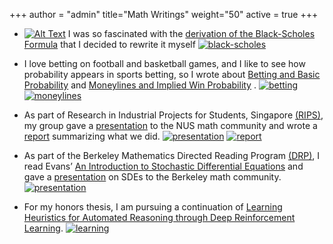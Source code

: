 +++
author = "admin"
title="Math Writings"
weight="50"
active = true
+++

* [![Alt Text](/img/pdf.gif)](/pdf/BSPaper.pdf) I was so fascinated with the [derivation of the Black-Scholes Formula](/pdf/BSPaper.pdf) that I decided to rewrite it myself 
[![black-scholes](/img/pdf.gif)](/pdf/BSPaper.pdf)

* I love betting on football and basketball games, and I like to see how probability appears in sports betting, so I wrote about [Betting and Basic Probability](/pdf/Betting.pdf) and [Moneylines and Implied Win Probability](/pdf/Moneylines.pdf) .
[![betting](/img/pdf.gif)](/pdf/Betting.pdf) [![moneylines](/img/pdf.gif)](/pdf/Moneylines.pdf)

* As part of Research in Industrial Projects for Students, Singapore [(RIPS)](https://www.ipam.ucla.edu/programs/student-research-programs/research-in-industrial-projects-for-students-rips-2019-singapore/), my group gave a [presentation](/pdf/CoqBeamerTalk.pdf) to the NUS math community and wrote a [report](pdf/RIPS_Report.pdf) summarizing what we did.
[![presentation](/img/pdf.gif)](/pdf/Moneylines.pdf) [![report](/img/pdf.gif)](/pdf/RIPS_Report.pdf)
    
* As part of the Berkeley Mathematics Directed Reading Program [(DRP)](https://math.berkeley.edu/wp/drp/), I read Evans’ [An Introduction to Stochastic Differential Equations](/pdf/EvansSDE.pdf) and gave a [presentation](/pdf/SDEbeamer.pdf) on SDEs to the Berkeley math community.
[![presentation](/img/pdf.gif)](/pdf/SDEbeamer.pdf)

* For my honors thesis, I am pursuing a continuation of [Learning Heuristics for Automated Reasoning through Deep Reinforcement Learning](https://arxiv.org/abs/1807.08058).
[![learning](/img/pdf.gif)](https://arxiv.org/abs/1807.08058)

